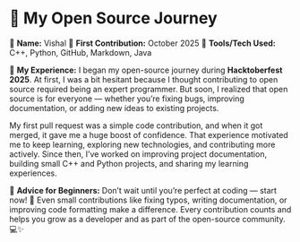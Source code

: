 
# 💫 My Open Source Journey

👤 **Name:** Vishal
📅 **First Contribution:** October 2025
🔧 **Tools/Tech Used:** C++, Python, GitHub, Markdown, Java

🌟 **My Experience:**
I began my open-source journey during **Hacktoberfest 2025**. At first, I was a bit hesitant because I thought contributing to open source required being an expert programmer. But soon, I realized that open source is for everyone — whether you’re fixing bugs, improving documentation, or adding new ideas to existing projects.

My first pull request was a simple code contribution, and when it got merged, it gave me a huge boost of confidence. That experience motivated me to keep learning, exploring new technologies, and contributing more actively. Since then, I’ve worked on improving project documentation, building small C++ and Python projects, and sharing my learning experiences.

📌 **Advice for Beginners:**
Don’t wait until you’re perfect at coding — start now! 🚀
Even small contributions like fixing typos, writing documentation, or improving code formatting make a difference. Every contribution counts and helps you grow as a developer and as part of the open-source community. 💻✨

